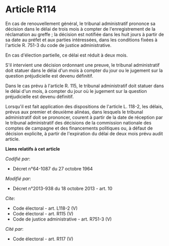 # Article R114

En cas de renouvellement général, le tribunal administratif prononce sa décision dans le délai de trois mois à compter de
l'enregistrement de la réclamation au greffe ; la décision est notifiée dans les huit jours à partir de sa date au préfet et
aux parties intéressées, dans les conditions fixées à l'article R. 751-3 du code de justice administrative. 

En cas d'élection partielle, ce délai est réduit à deux mois. 

S'il intervient une décision ordonnant une preuve, le tribunal administratif doit statuer dans le délai d'un mois à compter
du jour ou le jugement sur la question préjudicielle est devenu définitif. 

Dans le cas prévu à l'article R. 115, le tribunal administratif doit statuer dans le délai d'un mois, à compter du jour où le
jugement sur la question préjudicielle est devenu définitif. 

Lorsqu'il est fait application des dispositions de l'article L. 118-2, les délais, prévus aux premier et deuxième alinéas,
dans lesquels le tribunal administratif doit se prononcer, courent à partir de la date de réception par le tribunal
administratif des décisions de la commission nationale des comptes de campagne et des financements politiques ou, à défaut de
décision explicite, à partir de l'expiration du délai de deux mois prévu audit article.

**Liens relatifs à cet article**

_Codifié par_:

  - Décret n°64-1087 du 27 octobre 1964

_Modifié par_:

  - Décret n°2013-938 du 18 octobre 2013 - art. 10

_Cite_:

  - Code électoral - art. L118-2 (V)
  - Code électoral - art. R115 (V)
  - Code de justice administrative - art. R751-3 (V)

_Cité par_:

  - Code électoral - art. R117 (V)
